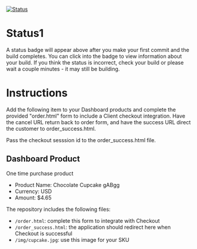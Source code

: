 [![Status](https://img.shields.io/badge/status-BUILDING%20COMMIT:%2039f14c3da4ff765cf1710a2c584654012437e39b-yellow.svg)](https://github.com/lorence-crowdbotics/bakery_scaffold_hM8QF39jzGXPQTst/commit/39f14c3da4ff765cf1710a2c584654012437e39b)
















# Status1

A status badge will appear above after you make your first commit and the build completes. You can click into the badge to view information about your build. If you think the status is incorrect, check your build or please wait a couple minutes - it may still be building.

# Instructions

Add the following item to your Dashboard products and complete the provided "order.html" form to include a Client checkout integration. Have the cancel URL return back to order form, and have the success URL direct the customer to order_success.html.

Pass the checkout sesssion id to the order_success.html file.

## Dashboard Product
One time purchase product
* Product Name: Chocolate Cupcake gABgg
* Currency: USD
* Amount: $4.65

The repository includes the following files:
* `/order.html`: complete this form to integrate with Checkout
* `/order_success.html`: the application should redirect here when Checkout is successful
* `/img/cupcake.jpg`: use this image for your SKU
